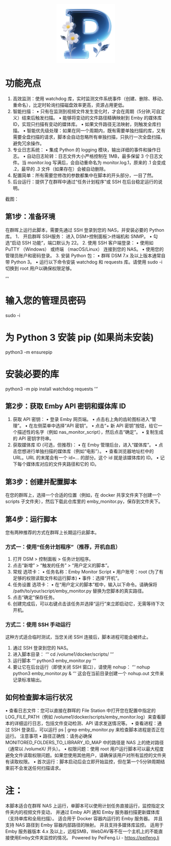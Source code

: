 <p align="center">
  <a href="https://peifeng.li"><img width="184px" alt="logo" src="https://raw.githubusercontent.com/li-peifeng/li-peifeng.github.io/refs/heads/main/logo.png" />
  </a>
</p>

# 功能亮点
1. 高效监测：使用 watchdog 库，实时监测文件系统事件（创建、删除、移动、重命名），比定时轮询扫描磁盘效率更高，资源占用更低。
2. 智能扫描：
• 只有在监测到视频文件发生变化时，才会在周期（5分钟,可自定义）结束后触发扫描。
• 能够将变动的文件路径精确映射到 Emby 的媒体库ID，实现只扫描有变动的媒体库。
• 如果文件路径无法映射，则触发全库扫描。
• 智能优先级处理：如果在同一个周期内，既有需要单独扫描的库，又有需要全盘扫描的请求，脚本会自动忽略所有单独扫描，只执行一次全盘扫描，避免冗余操作。
3. 专业日志系统：
• 集成 Python 的 logging 模块，输出详细的事件和操作日志。
• 自动日志轮转：日志文件大小严格控制在 1MB，最多保留 3 个日志文件。当 monitor.log 写满后，会自动重命名为 monitor.log.1，原来的 .1 会变成 .2，最早的 .3 文件（如果存在）会被自动删除。
4. 配置简单：所有需要您修改的参数都集中在脚本的开头部分，一目了然。
5. 后台运行：提供了在群晖中通过“任务计划程序”或 SSH 在后台稳定运行的说明。

截图：


## 第1步：准备环境
在群晖上运行此脚本，需要先通过 SSH 登录到您的 NAS，并安装必要的 Python 库。
1． 开启群晖 SSH服务：
进入 DSM>控制面板＞终端机和 SNMP。
• 勾选“启动 SSH 功能”，端口默认为 22。
2. 使用 SSH 客户端登录：
• 使用如 PuTTY （Windows） 或终端 （macOS/Linux） 连接到您的 NAS。
• 使用您的管理员账户和密码登录。
3. 安装 Python 包：
• 群晖 DSM 7.x 及以上版本通常自带 Python 3。
• 运行以下命令安装 watchdog 和 requests 库。请使用 sudo -i 切换到 root 用户以确保权限足够。

‘’‘
# 输入您的管理员密码
sudo -i

# 为 Python 3 安装 pip (如果尚未安装)
python3 -m ensurepip

# 安装必要的库
python3 -m pip install watchdog requests
’‘’
## 第2步：获取 Emby API 密钥和媒体库 ID
1. 获取 API 密钥：
• 登录 Emby 网页端。
• 点击右上角的齿轮图标进入“管理”。
• 在左侧菜单中选择“API 密钥”。
• 点击“+ 新 API 密钥”按钮，给它一个描述性的名字（例如 nas_monitor_script），然后点击“确定”。
• 复制生成的 API 密钥字符串。
2. 获取媒体库 ID (可选，但推荐)：
• 在 Emby 管理后台，进入“媒体库”。
• 点击您想进行单独扫描的媒体库（例如“电影”）。
• 查看浏览器地址栏中的 URL。URL 的末尾会有一个 id=... 的部分。这个 id 就是该媒体库的 ID。
• 记下每个媒体库对应的文件夹路径和它的 ID。

## 第3步：创建并配置脚本
在您的群晖上，选择一个合适的位置（例如，在 docker 共享文件夹下创建一个 scripts 子文件夹），然后下载此仓库里的 emby_monitor.py，保存到文件夹下。

## 第4步：运行脚本
您有两种推荐的方式在群晖上长期运行此脚本。
### 方式一：使用“任务计划程序”（推荐，开机自启）
1. 打开 DSM > 控制面板 > 任务计划程序。
2. 点击“新增” > “触发的任务” > “用户定义的脚本”。
3. 常规 选项卡：
• 任务名称：Emby Monitor Script
• 用户账号：root (为了有足够的权限读取文件和运行脚本)
• 事件：选择“开机”。
4. 任务设置 选项卡：
• 在“用户定义的脚本”框中，输入以下命令。请确保将 /path/to/your/script/emby_monitor.py 替换为您脚本的真实路径。
5. 点击“确定”保存任务。
6. 创建完成后，可以右键点击该任务并选择“运行”来立即启动它，无需等待下次开机。
### 方式二：使用 SSH 手动运行
这种方式适合临时测试，当您关闭 SSH 连接后，脚本进程可能会被终止。
1. 通过 SSH 登录到您的 NAS。
2. 进入脚本目录：
‘’‘
cd /volume1/docker/scripts/
’‘’
3. 运行脚本
‘’‘
python3 emby_monitor.py
‘’‘
4. 要让它在后台运行（即使关闭 SSH 窗口），请使用 nohup：
‘’‘
nohup python3 emby_monitor.py &
‘’‘
这会在当前目录创建一个 nohup.out 文件来记录标准输出。

## 如何检查脚本运行状况
• 查看日志文件：您可以直接在群晖的 File Station 中打开您在配置中指定的 LOG_FILE_PATH（例如 /volume1/docker/scripts/emby_monitor.log）来查看脚本的详细运行日志，包括文件变动检测、API 请求发送情况等。
• 查看进程：通过 SSH 登录后，可以运行 ps | grep emby_monitor.py 来检查脚本进程是否正在运行。
注意事项
• 路径正确性：请务必确保 MONITORED_FOLDERS_TO_LIBRARY_ID_MAP 中的路径是 NAS 上的绝对路径（通常以 /volumeX/ 开头）。
• 权限问题：使用 root 用户运行脚本可以最大程度避免文件读取权限问题。如果您使用其他用户，请确保该用户对所有监控的文件夹有读取权限。
• 首次运行：脚本启动后会立即开始监控，但在第一个5分钟周期结束前不会发送任何扫描请求。

# 注：
本脚本适合在群晖 NAS 上运行，单脚本可以使用计划任务直接运行，监控指定文件夹内的视频文件变动，
并通过 Emby API 通知 Emby 服务器扫描更新媒体库（支持单库和全局扫描）。 
适合用于 Docker 容器内运行的 Emby 服务器。
并且支持 NAS 路径到 Emby 容器内部路径的映射。 并且支持多媒体库监控。
适用于 Emby 服务器版本 4.x 及以上，远程SMB，WebDAV等不在一个主机上的不能直接使用Emby文件夹监控的情况。
Powered by PeiFeng.Li - https://peifeng.li